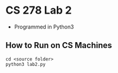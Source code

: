 # CS 278 Lab 2
- Programmed in Python3

## How to Run on CS Machines


```
cd <source folder>
python3 lab2.py
```


